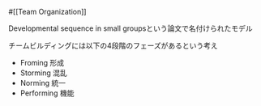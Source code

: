 #[[Team Organization]]

Developmental sequence in small groupsという論文で名付けられたモデル

チームビルディングには以下の4段階のフェーズがあるという考え
- Froming 形成
- Storming 混乱
- Norming 統一
- Performing 機能